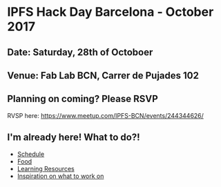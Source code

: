 # IPFS Hack Day Barcelona - October 2017

## Date: Saturday, 28th of Octoboer

## Venue: Fab Lab BCN, Carrer de Pujades 102

## Planning on coming? Please RSVP

RVSP here: https://www.meetup.com/IPFS-BCN/events/244344626/

## I'm already here! What to do?!

- [Schedule](https://github.com/VictorBjelkholm/ipfs-hack-day-barcelona-october-2017/issues/9)
- [Food](https://github.com/VictorBjelkholm/ipfs-hack-day-barcelona-october-2017/issues/10)
- [Learning Resources](https://github.com/VictorBjelkholm/ipfs-hack-day-barcelona-october-2017/issues/15)
- [Inspiration on what to work on](https://github.com/VictorBjelkholm/ipfs-hack-day-barcelona-october-2017/issues?q=is%3Aissue+is%3Aopen+label%3Aproject)

